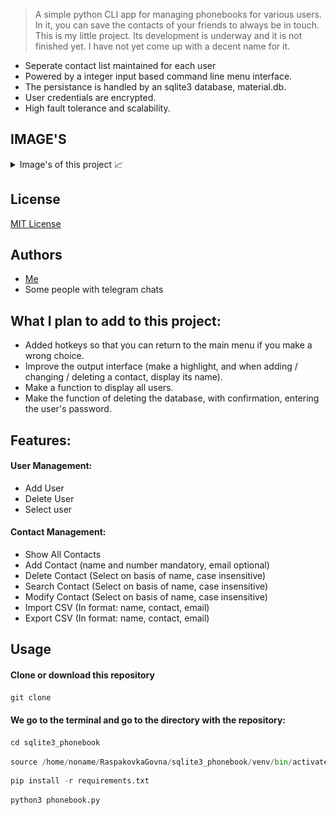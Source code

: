 > A simple python CLI app for managing phonebooks for various users. In it, you can save the contacts of your friends to 
> always be in touch. This is my little project. Its development is underway and it is not finished yet. I have not yet 
> come up with a decent name for it.

- Seperate contact list maintained for each user
- Powered by a integer input based command line menu interface.  
- The persistance is handled by an sqlite3 database, material.db.
- User credentials are encrypted.
- High fault tolerance and scalability.

## IMAGE'S

<details>
<summary>
Image's of this project 📈
</summary>
<img src="https://github.com/tendil/sqlite3-phonebook/blob/main/pick/user_menu.png" height="450" width="450">
<img src="https://github.com/tendil/sqlite3-phonebook/blob/main/pick/add_user.png" height="450" width="450">
<img src="https://github.com/tendil/sqlite3-phonebook/blob/main/pick/contact_menu.png" height="450" width="450">
<img src="https://github.com/tendil/sqlite3-phonebook/blob/main/pick/show_all_contacts.png" height="450" width="450">
<img src="https://github.com/tendil/sqlite3-phonebook/blob/main/pick/export.png" height="400" width="800">
</details>

## License

[MIT License](https://ru.wikipedia.org/wiki/%D0%9B%D0%B8%D1%86%D0%B5%D0%BD%D0%B7%D0%B8%D1%8F_MIT)

## Authors

* <a href="https://github.com/tendil">Me</a>
* Some people with telegram chats 

## What I plan to add to this project:
-  Added hotkeys so that you can return to the main menu if you make a wrong choice.
- Improve the output interface (make a highlight, and when adding / changing / deleting a contact, display its name).
- Make a function to display all users. 
- Make the function of deleting the database, with confirmation, entering the user's password.

## Features:
#### User Management:
- Add User
- Delete User
- Select user

#### Contact Management:
- Show All Contacts
- Add Contact (name and number mandatory, email optional)
- Delete Contact (Select on basis of name, case insensitive)
- Search Contact (Select on basis of name, case insensitive)
- Modify Contact (Select on basis of name, case insensitive)
- Import CSV (In format: name, contact, email)
- Export CSV (In format: name, contact, email)

## Usage

#### **Clone or download this repository**

```python
git clone 
```

#### We go to the terminal and go to the directory with the repository:

```python
cd sqlite3_phonebook
```

```python
source /home/noname/RaspakovkaGovna/sqlite3_phonebook/venv/bin/activate
```

```python
pip install -r requirements.txt
```

```python
python3 phonebook.py
```

